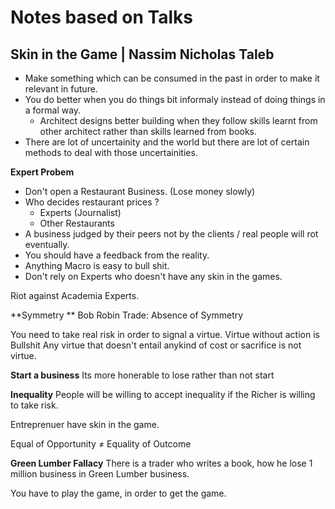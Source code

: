 # Notes based on Talks

## Skin in the Game | Nassim Nicholas Taleb

- Make something which can be consumed in the past in order to make it relevant in future. 
- You do better when you do things bit informaly instead of doing things in a formal way.
    - Architect designs better building when they follow skills learnt from other architect rather than skills learned from books.
- There are lot of uncertainity and the world but there are lot of certain methods to deal with those uncertainities. 

**Expert Probem**
- Don't open a Restaurant Business. (Lose money slowly)
- Who decides restaurant prices ?
    - Experts (Journalist)
    - Other Restaurants
- A business judged by their peers not by the clients / real people will rot eventually.
- You should have a feedback from the reality. 
- Anything Macro is easy to bull shit.
- Don't rely on Experts who doesn't have any skin in the games.

Riot against Academia Experts. 

**Symmetry ** 
Bob Robin Trade: Absence of Symmetry 

You need to take real risk in order to signal a virtue.
Virtue without action is Bullshit
Any virtue that doesn't entail anykind of cost or sacrifice is not virtue.

**Start a business**
Its more honerable to lose rather than not start

**Inequality**
People will be willing to accept inequality if the Richer is willing to take risk. 

Entreprenuer have skin in the game. 

Equal of Opportunity ≠ Equality of Outcome 

**Green Lumber Fallacy**
There is a trader who writes a book, how he lose 1 million business in Green Lumber business. 

You have to play the game, in order to get the game. 


